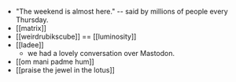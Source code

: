- "The weekend is almost here." -- said by millions of people every Thursday.
- [[matrix]]
- [[weirdrubikscube]] == [[luminosity]]
- [[ladee]]
  - we had a lovely conversation over Mastodon.
- [[om mani padme hum]]
- [[praise the jewel in the lotus]]
